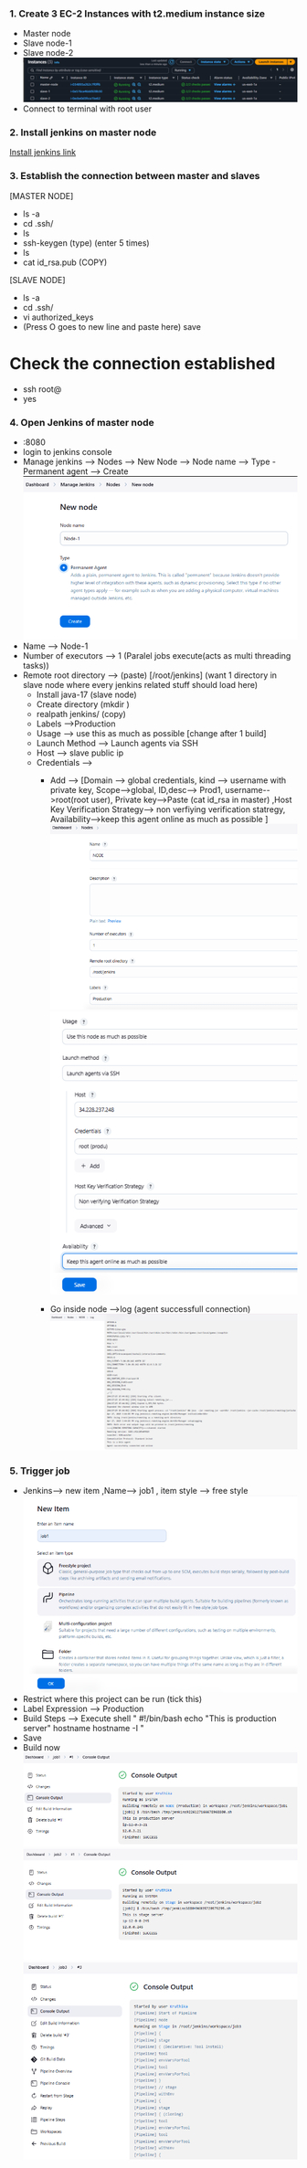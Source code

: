 ### 1. Create 3 EC-2 Instances with t2.medium instance size
* Master node
* Slave node-1
* Slave node-2
![alt text](<Screenshot 2025-04-27 193831.png>)
* Connect to terminal with root user

### 2. Install jenkins on master node
[Install jenkins link](https://phoenixnap.com/kb/install-jenkins-ubuntu)

### 3. Establish the connection between master and slaves
[MASTER NODE]
 * ls -a
 * cd .ssh/
 * ls
 * ssh-keygen  (type) (enter 5 times)
 * ls
 * cat id_rsa.pub (COPY)

 [SLAVE NODE]
 * ls -a
 * cd .ssh/
 * vi authorized_keys
 * (Press O goes to new line and paste here) save

 # Check the connection established
 
 * ssh root@<public ip of slave>
 * yes

### 4. Open Jenkins of master node
 * <public ip of master node>:8080
 * login to jenkins console
 * Manage jenkins --> Nodes --> New Node --> Node name --> Type - Permanent agent --> Create
   ![alt text](<Screenshot 2025-04-27 200729.png>)
 * Name --> Node-1
 * Number of executors --> 1 (Paralel jobs execute(acts as multi threading tasks))
 * Remote root directory --> (paste) [/root/jenkins]
   (want 1 directory in slave node where every jenkins related stuff should load here)
   * Install java-17  (slave node)
   * Create directory (mkdir <name>)
   * realpath jenkins/  (copy)
   * Labels -->Production
   * Usage --> use this as much as possible  [change after 1 build]
   * Launch Method --> Launch agents via SSH
   * Host --> slave public ip
   * Credentials -->
     * Add --> [Domain --> global credentials, kind --> username with private key, Scope-->global, ID,desc--> Prod1, username-->root(root user), Private key-->Paste (cat id_rsa in master) ,Host Key Verification Strategy--> non verfiying verification statregy, Availability-->keep this agent online as much as possible ] 
     ![alt text](<Screenshot 2025-04-27 211309.png>)
     ![alt text](<Screenshot 2025-04-27 211326.png>)

     * Go inside node -->log (agent successfull connection)
       ![alt text](<Screenshot 2025-04-27 211614.png>)

### 5. Trigger job 

 * Jenkins--> new item ,Name--> job1 , item style --> free style
       ![alt text](<Screenshot 2025-04-27 212148.png>)
 * Restrict where this project can be run (tick this)
 * Label Expression --> Production
 * Build Steps --> Execute shell 
   " #!/bin/bash
     echo "This is production server"
     hostname
     hostname -I "    
 * Save
 * Build now
   ![alt text](<Screenshot 2025-04-27 213100.png>) 
   ![alt text](<Screenshot 2025-04-27 220617.png>)
   ![alt text](<Screenshot 2025-04-27 222012.png>)
   





